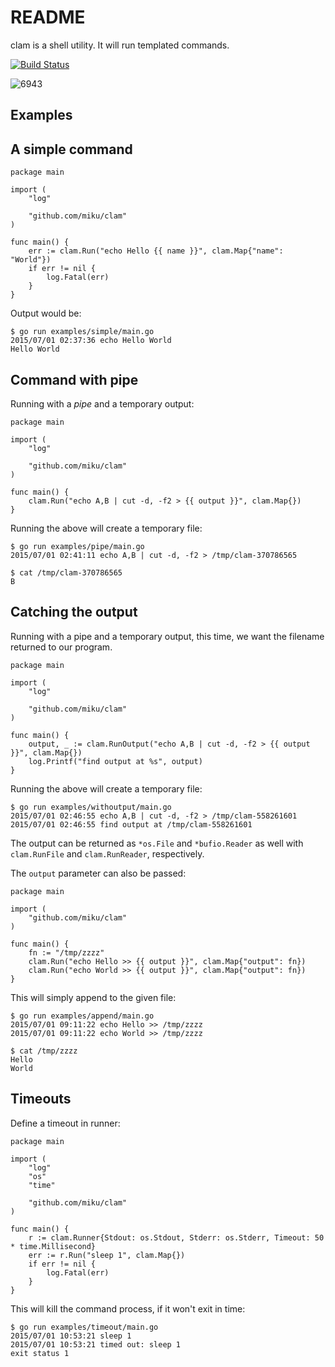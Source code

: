 README
======

clam is a shell utility. It will run templated commands.

[![Build Status](https://travis-ci.org/miku/clam.svg?branch=master)](https://travis-ci.org/miku/clam)

![6943](http://etc.usf.edu/clipart/6900/6943/clam-shell_6943_sm.gif)

Examples
--------

A simple command
----------------

    package main

    import (
        "log"

        "github.com/miku/clam"
    )

    func main() {
        err := clam.Run("echo Hello {{ name }}", clam.Map{"name": "World"})
        if err != nil {
            log.Fatal(err)
        }
    }

Output would be:

    $ go run examples/simple/main.go
    2015/07/01 02:37:36 echo Hello World
    Hello World

Command with pipe
-----------------

Running with a *pipe* and a temporary output:

    package main

    import (
        "log"

        "github.com/miku/clam"
    )

    func main() {
        clam.Run("echo A,B | cut -d, -f2 > {{ output }}", clam.Map{})
    }

Running the above will create a temporary file:

    $ go run examples/pipe/main.go
    2015/07/01 02:41:11 echo A,B | cut -d, -f2 > /tmp/clam-370786565

    $ cat /tmp/clam-370786565
    B

Catching the output
-------------------

Running with a pipe and a temporary output, this time, we want the filename returned to our program.

    package main

    import (
        "log"

        "github.com/miku/clam"
    )

    func main() {
        output, _ := clam.RunOutput("echo A,B | cut -d, -f2 > {{ output }}", clam.Map{})
        log.Printf("find output at %s", output)
    }

Running the above will create a temporary file:

    $ go run examples/withoutput/main.go
    2015/07/01 02:46:55 echo A,B | cut -d, -f2 > /tmp/clam-558261601
    2015/07/01 02:46:55 find output at /tmp/clam-558261601

The output can be returned as `*os.File` and `*bufio.Reader` as well with
`clam.RunFile` and `clam.RunReader`, respectively.

The `output` parameter can also be passed:

    package main

    import (
        "github.com/miku/clam"
    )

    func main() {
        fn := "/tmp/zzzz"
        clam.Run("echo Hello >> {{ output }}", clam.Map{"output": fn})
        clam.Run("echo World >> {{ output }}", clam.Map{"output": fn})
    }

This will simply append to the given file:

    $ go run examples/append/main.go
    2015/07/01 09:11:22 echo Hello >> /tmp/zzzz
    2015/07/01 09:11:22 echo World >> /tmp/zzzz

    $ cat /tmp/zzzz
    Hello
    World

Timeouts
--------

Define a timeout in runner:

    package main

    import (
        "log"
        "os"
        "time"

        "github.com/miku/clam"
    )

    func main() {
        r := clam.Runner{Stdout: os.Stdout, Stderr: os.Stderr, Timeout: 50 * time.Millisecond}
        err := r.Run("sleep 1", clam.Map{})
        if err != nil {
            log.Fatal(err)
        }
    }

This will kill the command process, if it won't exit in time:

    $ go run examples/timeout/main.go
    2015/07/01 10:53:21 sleep 1
    2015/07/01 10:53:21 timed out: sleep 1
    exit status 1

